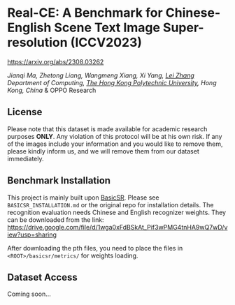# Real-CE: A Benchmark for Chinese-English Scene Text Image Super-resolution (ICCV2023)
https://arxiv.org/abs/2308.03262

_Jianqi Ma, Zhetong Liang, Wangmeng Xiang, Xi Yang, [Lei Zhang](https://www4.comp.polyu.edu.hk/~cslzhang)_  
_Department of Computing, [The Hong Kong Polytechnic University](http://www.comp.polyu.edu.hk), Hong Kong, China_ & OPPO Research

## License
Please note that this dataset is made available for academic research purposes **ONLY**. Any violation of this protocol will be at his own risk. If any of the images include your information and you would like to remove them, please kindly inform us, and we will remove them from our dataset immediately.

## Benchmark Installation

This project is mainly built upon [BasicSR](https://github.com/XPixelGroup/BasicSR). Please see `BASICSR_INSTALLATION.md` or the original repo for installation details. The recognition evaluation needs Chinese and English recognizer weights. They can be downloaded from the link: https://drive.google.com/file/d/1wga0xFdBSkAt_Pif3wPMG4tnHA9wQ7wD/view?usp=sharing

After downloading the pth files, you need to place the files in `<ROOT>/basicsr/metrics/` for weights loading.

## Dataset Access
Coming soon...

